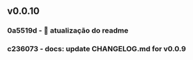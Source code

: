 
## v0.0.10

### 0a5519d - :pencil: atualização do readme

### c236073 - docs: update CHANGELOG.md for v0.0.9
